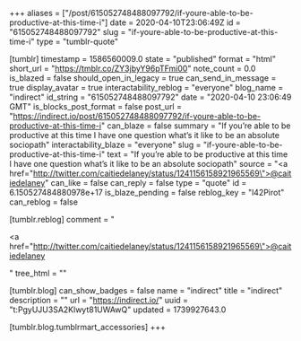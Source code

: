+++
aliases = ["/post/615052748488097792/if-youre-able-to-be-productive-at-this-time-i"]
date = 2020-04-10T23:06:49Z
id = "615052748488097792"
slug = "if-youre-able-to-be-productive-at-this-time-i"
type = "tumblr-quote"

[tumblr]
timestamp = 1586560009.0
state = "published"
format = "html"
short_url = "https://tmblr.co/ZY3jbyY96pTFmi00"
note_count = 0.0
is_blazed = false
should_open_in_legacy = true
can_send_in_message = true
display_avatar = true
interactability_reblog = "everyone"
blog_name = "indirect"
id_string = "615052748488097792"
date = "2020-04-10 23:06:49 GMT"
is_blocks_post_format = false
post_url = "https://indirect.io/post/615052748488097792/if-youre-able-to-be-productive-at-this-time-i"
can_blaze = false
summary = "If you’re able to be productive at this time I have one question what’s it like to be an absolute sociopath"
interactability_blaze = "everyone"
slug = "if-youre-able-to-be-productive-at-this-time-i"
text = "If you’re able to be productive at this time I have one question what’s it like to be an absolute sociopath"
source = "<a href=\"http://twitter.com/caitiedelaney/status/1241156158921965569\">@caitiedelaney</a>"
can_like = false
can_reply = false
type = "quote"
id = 6.150527484880978e+17
is_blaze_pending = false
reblog_key = "l42Pirot"
can_reblog = false

[tumblr.reblog]
comment = "<p><a href=\"http://twitter.com/caitiedelaney/status/1241156158921965569\">@caitiedelaney</a></p>"
tree_html = ""

[tumblr.blog]
can_show_badges = false
name = "indirect"
title = "indirect"
description = ""
url = "https://indirect.io/"
uuid = "t:PgyUJU3SA2Klwyt81UWAwQ"
updated = 1739927643.0

[tumblr.blog.tumblrmart_accessories]
+++
